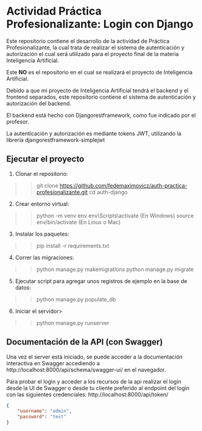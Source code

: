 # Actividad Práctica Profesionalizante: Login con Django
Este repositorio contiene el desarrollo de la actividad de Práctica Profesionalizante, la cual trata de realizar el sistema de autenticación y autorización el cual será utilizado para el proyecto final de la materia Inteligencia Artificial.

Este **NO** es el repositorio en el cual se realizará el proyecto de Inteligencia Artificial.

Debido a que mi proyecto de Inteligencia Artificial tendrá el backend y el frontend separados, este repositorio contiene el sistema de autenticación y autorización del backend.

El backend está hecho con Djangorestframework, como fue indicado por el profesor.

La autenticación y autorización es mediante tokens JWT, utilizando la librería djangorestframework-simplejwt

## Ejecutar el proyecto
1. Clonar el repositorio:
>> git clone https://github.com/fedemaximovicz/auth-practica-profesionalizante.git
>> cd auth-django
2. Crear entorno virtual:
>> python -m venv env
>> env\Scripts\activate (En Windows)
>> source env/bin/activate (En Linux o Mac)
3. Instalar los paquetes: 
>> pip install -r requirements.txt
4. Correr las migraciones:
>> python manage.py makemigrations
>> python manage.py migrate
5. Ejecutar script para agregar unos registros de ejemplo en la base de datos:
>> python manage.py populate_db
6. Iniciar el servidor>
>> python manage.py runserver

## Documentación de la API (con Swagger)
Una vez el server está iniciado, se puede acceder a la documentación interactiva en Swagger accediendo a 
http://localhost:8000/api/schema/swagger-ui/ en el navegador.

Para probar el login y acceder a los recursos de la api realizar el login desde la UI de Swagger o desde tu cliente preferido al endpoint del login con las siguientes credenciales:
http://localhost:8000/api/token/
```json
{
    "username": "admin",
    "password": "test"
}
```
